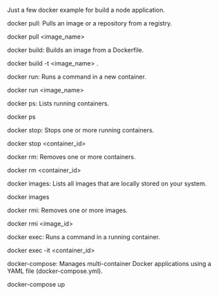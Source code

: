 Just a few docker example for build a node application.

docker pull: Pulls an image or a repository from a registry.

docker pull <image_name>


docker build: Builds an image from a Dockerfile.

docker build -t <image_name> .


docker run: Runs a command in a new container.

docker run <image_name>


docker ps: Lists running containers.

docker ps


docker stop: Stops one or more running containers.

docker stop <container_id>


docker rm: Removes one or more containers.

docker rm <container_id>


docker images: Lists all images that are locally stored on your system.

docker images


docker rmi: Removes one or more images.

docker rmi <image_id>


docker exec: Runs a command in a running container.

docker exec -it <container_id> <command>


docker-compose: Manages multi-container Docker applications using a YAML file (docker-compose.yml).

docker-compose up

